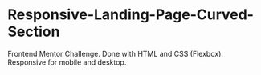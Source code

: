 # Responsive-Landing-Page-Curved-Section
Frontend Mentor Challenge. Done with HTML and CSS (Flexbox). Responsive for mobile and desktop.
